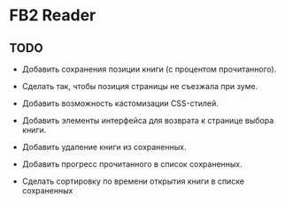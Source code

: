 # FB2 Reader

## TODO

* Добавить сохранения позиции книги (с процентом прочитанного).
* Сделать так, чтобы позиция страницы не съезжала при зуме.
* Добавить возможность кастомизации CSS-стилей.
* Добавить элементы интерфейса для возврата к странице выбора книги.

* Добавить удаление книги из сохраненных.
* Добавить прогресс прочитанного в список сохраненных.
* Сделать сортировку по времени открытия книги в списке сохраненных